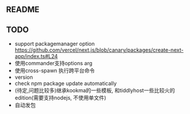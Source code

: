 ## README

## TODO

- support packagemanager option
https://github.com/vercel/next.js/blob/canary/packages/create-next-app/index.ts#L24
- 使用commander支持options arg
- 使用cross-spawn 执行跨平台命令
- version
- check npm package update automatically
- (待定,问题比较多)继承kookma的一些模板, 和tiddlyhost一些比较火的edition(需要支持nodejs, 不使用单文件)
- 自动发包
